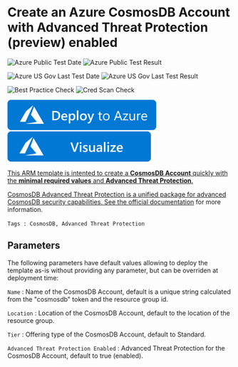 # Create an Azure CosmosDB Account with Advanced Threat Protection (preview) enabled

![Azure Public Test Date](https://azurequickstartsservice.blob.core.windows.net/badges/201-cosmosdb-advanced-threat-protection-create-account/PublicLastTestDate.svg)
![Azure Public Test Result](https://azurequickstartsservice.blob.core.windows.net/badges/201-cosmosdb-advanced-threat-protection-create-account/PublicDeployment.svg)

![Azure US Gov Last Test Date](https://azurequickstartsservice.blob.core.windows.net/badges/201-cosmosdb-advanced-threat-protection-create-account/FairfaxLastTestDate.svg)
![Azure US Gov Last Test Result](https://azurequickstartsservice.blob.core.windows.net/badges/201-cosmosdb-advanced-threat-protection-create-account/FairfaxDeployment.svg)

![Best Practice Check](https://azurequickstartsservice.blob.core.windows.net/badges/201-cosmosdb-advanced-threat-protection-create-account/BestPracticeResult.svg)
![Cred Scan Check](https://azurequickstartsservice.blob.core.windows.net/badges/201-cosmosdb-advanced-threat-protection-create-account/CredScanResult.svg)

[![Deploy To Azure](https://raw.githubusercontent.com/Azure/azure-quickstart-templates/master/1-CONTRIBUTION-GUIDE/images/deploytoazure.svg?sanitize=true)](https://portal.azure.com/#create/Microsoft.Template/uri/https%3A%2F%2Fraw.githubusercontent.com%2FAzure%2Fazure-quickstart-templates%2Fmaster%2F201-cosmosdb-advanced-threat-protection-create-account%2Fazuredeploy.json)  [![Visualize](https://raw.githubusercontent.com/Azure/azure-quickstart-templates/master/1-CONTRIBUTION-GUIDE/images/visualizebutton.svg?sanitize=true)](http://armviz.io/#/?load=https%3A%2F%2Fraw.githubusercontent.com%2FAzure%2Fazure-quickstart-templates%2Fmaster%2F201-cosmosdb-advanced-threat-protection-create-account%2Fazuredeploy.json)
    

<a href="http://armviz.io/#/?load=https://raw.githubusercontent.com/Azure/azure-quickstart-templates/master/201-cosmosdb-advanced-threat-protection-create-account/azuredeploy.json" target="_blank">

This ARM template is intented to create a **CosmosDB Account** quickly with the **minimal required values** and **Advanced Threat Protection**.

CosmosDB Advanced Threat Protection is a unified package for advanced CosmosDB security capabilities. See the [official documentation]( https://go.microsoft.com/fwlink/?linkid=2097603) for more information.

`Tags : CosmosDB, Advanced Threat Protection`

## Parameters
The following parameters have default values allowing to deploy the template as-is without providing any parameter, but can be overriden at deployment time:

`Name` : Name of the CosmosDB Account, default is a unique string calculated from the "cosmosdb" token and the resource group id.  

`Location` : Location of the CosmosDB Account, default to the location of the resource group.  

`Tier` : Offering type of the CosmosDB Account, default to Standard.

`Advanced Threat Protection Enabled` : Advanced Threat Protection for the CosmosDB Account, default to true (enabled).



